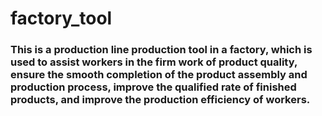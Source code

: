 # factory_tool

### This is a production line production tool in a factory, which is used to assist workers in the firm work of product quality, ensure the smooth completion of the product assembly and production process, improve the qualified rate of finished products, and improve the production efficiency of workers.
